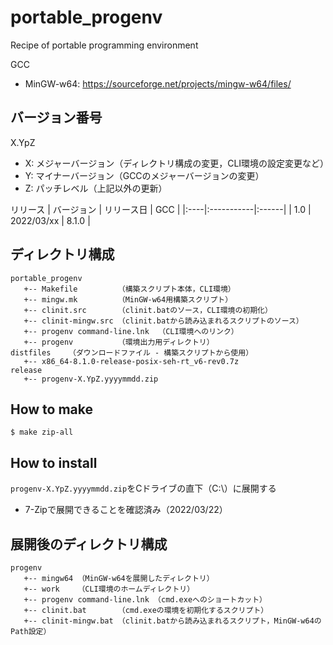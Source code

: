 # portable_progenv
Recipe of portable programming environment

GCC
- MinGW-w64: https://sourceforge.net/projects/mingw-w64/files/

## バージョン番号
X.YpZ
- X: メジャーバージョン（ディレクトリ構成の変更，CLI環境の設定変更など）
- Y: マイナーバージョン（GCCのメジャーバージョンの変更）
- Z: パッチレベル（上記以外の更新）

リリース
| バージョン | リリース日 | GCC |
|:----|:-----------|:------|
| 1.0 | 2022/03/xx | 8.1.0 |

## ディレクトリ構成
```
portable_progenv
   +-- Makefile         （構築スクリプト本体，CLI環境）
   +-- mingw.mk         （MinGW-w64用構築スクリプト）
   +-- clinit.src       （clinit.batのソース，CLI環境の初期化）
   +-- clinit-mingw.src （clinit.batから読み込まれるスクリプトのソース）
   +-- progenv command-line.lnk  （CLI環境へのリンク）
   +-- progenv          （環境出力用ディレクトリ）
distfiles    （ダウンロードファイル - 構築スクリプトから使用）
   +-- x86_64-8.1.0-release-posix-seh-rt_v6-rev0.7z
release
   +-- progenv-X.YpZ.yyyymmdd.zip
```

## How to make
```
$ make zip-all
```

## How to install
`progenv-X.YpZ.yyyymmdd.zip`をCドライブの直下（C:\）に展開する
- 7-Zipで展開できることを確認済み（2022/03/22）

## 展開後のディレクトリ構成
```
progenv
   +-- mingw64 （MinGW-w64を展開したディレクトリ）
   +-- work    （CLI環境のホームディレクトリ）
   +-- progenv command-line.lnk （cmd.exeへのショートカット）
   +-- clinit.bat       （cmd.exeの環境を初期化するスクリプト）
   +-- clinit-mingw.bat （clinit.batから読み込まれるスクリプト，MinGW-w64のPath設定）
```
